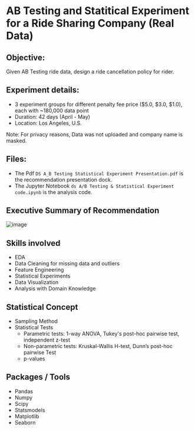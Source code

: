 # AB Testing and Statitical Experiment for a Ride Sharing Company (Real Data)

## Objective: 
Given AB Testing ride data, design a ride cancellation policy for rider.

## Experiment details:
- 3 experiment groups for different penalty fee price ($5.0, $3.0, $1.0), each with ~180,000 data point
- Duration: 42 days (April - May)
- Location: Los Angeles, U.S.

Note: For privacy reasons, Data was not uploaded and company name is masked.


## Files:
- The Pdf `DS A_B Testing Statistical Experiment Presentation.pdf` is the recommendation presentation dock.
- The Jupyter Notebook `ds A/B Testing & Statistical Experiment code.ipynb` is the analysis code.


## Executive Summary of Recommendation
![image](https://user-images.githubusercontent.com/42402011/202758239-33bf18c0-fee4-4687-a7b2-cf4698a9f72e.png)


## Skills involved
- EDA 
- Data Cleaning for missing data and outliers
- Feature Engineering
- Statistical Experiments
- Data Visualization
- Analysis with Domain Knowledge 


## Statistical Concept
- Sampling Method
- Statistical Tests
    - Parametric tests: 1-way ANOVA, Tukey's post-hoc pairwise test, independent z-test 
    - Non-parametric tests: Kruskal-Wallis H-test, Dunn’s post-hoc pairwise Test
    - p-values


## Packages / Tools
- Pandas
- Numpy
- Scipy
- Statsmodels
- Matplotlib
- Seaborn

